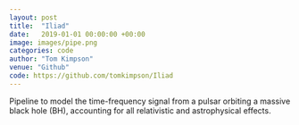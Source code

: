 ```yaml
---
layout: post
title:  "Iliad"
date:   2019-01-01 00:00:00 +00:00
image: images/pipe.png
categories: code
author: "Tom Kimpson"
venue: "Github"
code: https://github.com/tomkimpson/Iliad
---
```

Pipeline to model the time-frequency signal from a pulsar orbiting a massive black hole (BH), accounting for all relativistic and astrophysical effects.
